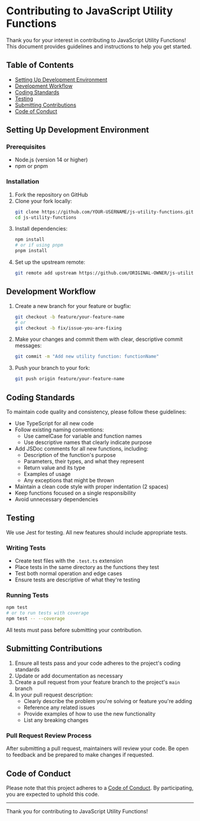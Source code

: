 # Contributing to JavaScript Utility Functions

Thank you for your interest in contributing to JavaScript Utility Functions! This document provides guidelines and instructions to help you get started.

## Table of Contents

- [Setting Up Development Environment](#setting-up-development-environment)
- [Development Workflow](#development-workflow)
- [Coding Standards](#coding-standards)
- [Testing](#testing)
- [Submitting Contributions](#submitting-contributions)
- [Code of Conduct](#code-of-conduct)

## Setting Up Development Environment

### Prerequisites

- Node.js (version 14 or higher)
- npm or pnpm

### Installation

1. Fork the repository on GitHub
2. Clone your fork locally:
   ```bash
   git clone https://github.com/YOUR-USERNAME/js-utility-functions.git
   cd js-utility-functions
   ```
3. Install dependencies:
   ```bash
   npm install
   # or if using pnpm
   pnpm install
   ```
4. Set up the upstream remote:
   ```bash
   git remote add upstream https://github.com/ORIGINAL-OWNER/js-utility-functions.git
   ```

## Development Workflow

1. Create a new branch for your feature or bugfix:
   ```bash
   git checkout -b feature/your-feature-name
   # or
   git checkout -b fix/issue-you-are-fixing
   ```

2. Make your changes and commit them with clear, descriptive commit messages:
   ```bash
   git commit -m "Add new utility function: functionName"
   ```

3. Push your branch to your fork:
   ```bash
   git push origin feature/your-feature-name
   ```

## Coding Standards

To maintain code quality and consistency, please follow these guidelines:

- Use TypeScript for all new code
- Follow existing naming conventions:
  - Use camelCase for variable and function names
  - Use descriptive names that clearly indicate purpose
- Add JSDoc comments for all new functions, including:
  - Description of the function's purpose
  - Parameters, their types, and what they represent
  - Return value and its type
  - Examples of usage
  - Any exceptions that might be thrown
- Maintain a clean code style with proper indentation (2 spaces)
- Keep functions focused on a single responsibility
- Avoid unnecessary dependencies

## Testing

We use Jest for testing. All new features should include appropriate tests.

### Writing Tests

- Create test files with the `.test.ts` extension
- Place tests in the same directory as the functions they test
- Test both normal operation and edge cases
- Ensure tests are descriptive of what they're testing

### Running Tests

```bash
npm test
# or to run tests with coverage
npm test -- --coverage
```

All tests must pass before submitting your contribution.

## Submitting Contributions

1. Ensure all tests pass and your code adheres to the project's coding standards
2. Update or add documentation as necessary
3. Create a pull request from your feature branch to the project's `main` branch
4. In your pull request description:
   - Clearly describe the problem you're solving or feature you're adding
   - Reference any related issues
   - Provide examples of how to use the new functionality
   - List any breaking changes

### Pull Request Review Process

After submitting a pull request, maintainers will review your code. Be open to feedback and be prepared to make changes if requested.

## Code of Conduct

Please note that this project adheres to a [Code of Conduct](CODE_OF_CONDUCT.md). By participating, you are expected to uphold this code.

---

Thank you for contributing to JavaScript Utility Functions!
